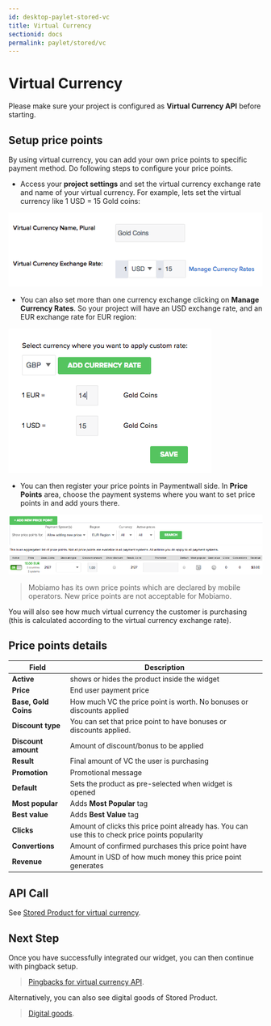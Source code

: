 ```yaml
---
id: desktop-paylet-stored-vc
title: Virtual Currency
sectionid: docs
permalink: paylet/stored/vc
---
```


# Virtual Currency

Please make sure your project is configured as **Virtual Currency API** before starting.

## Setup price points

By using virtual currency, you can add your own price points to specific payment method. Do following steps to configure your price points.

* Access your **project settings** and set the virtual currency exchange rate and name of your virtual currency. For example, lets set the virtual currency like 1 USD = 15 Gold coins:

<div class="docs-img">
    <img src="/textures/pic/paylet/pw_project_vc_exchange_rate.png">
</div>

* You can also set more than one currency exchange clicking on **Manage Currency Rates**. So your project will have an USD exchange rate, and an EUR exchange rate for EUR region:

<div class="docs-img">
    <img src="/textures/pic/paylet/pw_project_vc_custom_xe.png">
</div>

* You can then register your price points in Paymentwall side. In **Price Points** area, choose the payment systems where you want to set price points in and add yours there. 

<div class="docs-img">
    <img src="/textures/pic/paylet/pw_project_pricepoint_screen.png">
</div>

> Mobiamo has its own price points which are declared by mobile operators. New price points are not acceptable for Mobiamo.

You will also see how much virtual currency the customer is purchasing (this is calculated according to the virtual currency exchange rate).

## Price points details

| Field | Description |
|---|---|
|**Active**| shows or hides the product inside the widget |
|**Price**| End user payment price|
|**Base, Gold Coins**| How much VC the price point is worth. No bonuses or discounts applied |
|**Discount type**| You can set that price point to have bonuses or discounts applied. |
|**Discount amount**| Amount of discount/bonus to be applied |
|**Result**| Final amount of VC the user is purchasing |
|**Promotion**| Promotional message |
|**Default**| Sets the product as pre-selected when widget is opened |
|**Most popular**| Adds **Most Popular** tag |
|**Best value**| Adds **Best Value** tag |
|**Clicks**| Amount of clicks this price point already has. You can use this to check price points popularity |
|**Convertions**| Amount of confirmed purchases this price point have |
|**Revenue**| Amount in USD of how much money this price point generates |
 
## API Call

See [Stored Product for virtual currency](/apis#section-paylet-stored-vc).

## Next Step

Once you have successfully integrated our widget, you can then continue with pingback setup.

> [Pingbacks for virtual currency API](/default-pingback-vc).

Alternatively, you can also see digital goods of Stored Product.

> [Digital goods](/paylet/stored/dg).